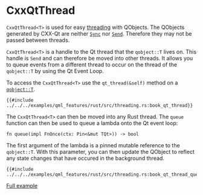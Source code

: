 <!--
SPDX-FileCopyrightText: 2022 Klarälvdalens Datakonsult AB, a KDAB Group company <info@kdab.com>
SPDX-FileContributor: Andrew Hayzen <andrew.hayzen@kdab.com>

SPDX-License-Identifier: MIT OR Apache-2.0
-->

# CxxQtThread

`CxxQtThread<T>` is used for easy [threading](../concepts/threading.md) with QObjects.
The QObjects generated by CXX-Qt are neither [`Sync`](https://doc.rust-lang.org/std/marker/trait.Sync.html) nor [`Send`](https://doc.rust-lang.org/std/marker/trait.Send.html).
Therefore they may not be passed between threads.

`CxxQtThread<T>` is a handle to the Qt thread that the `qobject::T` lives on.
This handle is `Send` and can therefore be moved into other threads.
It allows you to queue events from a different thread to occur on the thread of the `qobject::T` by using the Qt Event Loop.

To access the `CxxQtThread<T>` use the `qt_thread(&self)` method on a [`qobject::T`](./cpp_object.md).

```rust,ignore,noplayground
{{#include ../../../examples/qml_features/rust/src/threading.rs:book_qt_thread}}
```

The `CxxQtThread<T>` can then be moved into any Rust thread.
The `queue` function can then be used to queue a lambda onto the Qt event loop:
``` rust,ignore,noplayground
fn queue(impl FnOnce(ctx: Pin<&mut TQt>)) -> bool
```
The first argument of the lambda is a pinned mutable reference to the `qobject::T`.
With this parameter, you can then update the QObject to reflect any state changes that have occured in the background thread.

```rust,ignore,noplayground
{{#include ../../../examples/qml_features/rust/src/threading.rs:book_qt_thread_queue}}
```
[Full example](https://github.com/KDAB/cxx-qt/blob/main/examples/qml_features/rust/src/threading.rs)
